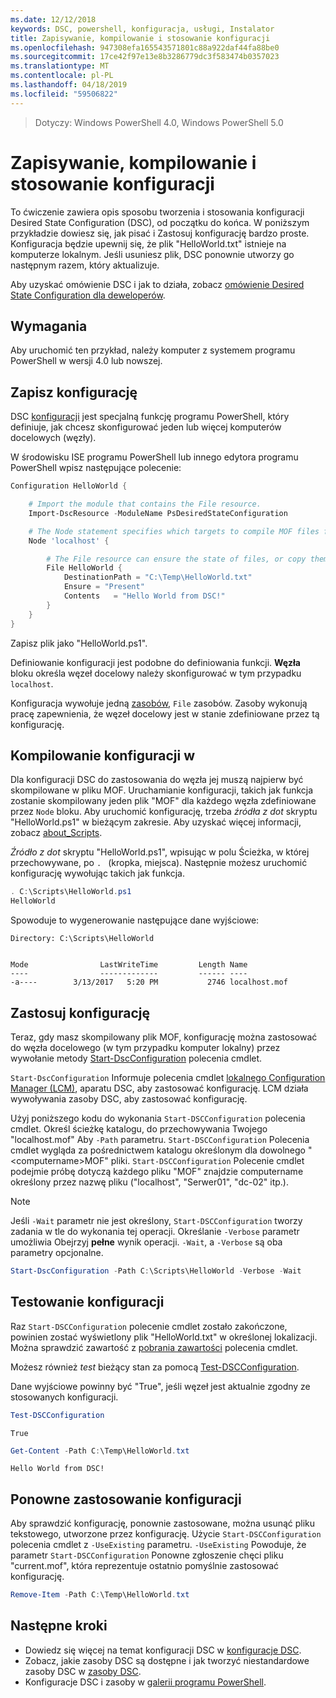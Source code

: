 ```yaml
---
ms.date: 12/12/2018
keywords: DSC, powershell, konfiguracja, usługi, Instalator
title: Zapisywanie, kompilowanie i stosowanie konfiguracji
ms.openlocfilehash: 947308efa165543571801c88a922daf44fa88be0
ms.sourcegitcommit: 17ce42f97e13e8b3286779dc3f583474b0357023
ms.translationtype: MT
ms.contentlocale: pl-PL
ms.lasthandoff: 04/18/2019
ms.locfileid: "59506822"
---
```

> Dotyczy: Windows PowerShell 4.0, Windows PowerShell 5.0

# <a name="write-compile-and-apply-a-configuration"></a>Zapisywanie, kompilowanie i stosowanie konfiguracji

To ćwiczenie zawiera opis sposobu tworzenia i stosowania konfiguracji Desired State Configuration (DSC), od początku do końca.
W poniższym przykładzie dowiesz się, jak pisać i Zastosuj konfigurację bardzo proste. Konfiguracja będzie upewnij się, że plik "HelloWorld.txt" istnieje na komputerze lokalnym. Jeśli usuniesz plik, DSC ponownie utworzy go następnym razem, który aktualizuje.

Aby uzyskać omówienie DSC i jak to działa, zobacz [omówienie Desired State Configuration dla deweloperów](../overview/overview.md).

## <a name="requirements"></a>Wymagania

Aby uruchomić ten przykład, należy komputer z systemem programu PowerShell w wersji 4.0 lub nowszej.

## <a name="write-the-configuration"></a>Zapisz konfigurację

DSC [konfiguracji](configurations.md) jest specjalną funkcję programu PowerShell, który definiuje, jak chcesz skonfigurować jeden lub więcej komputerów docelowych (węzły).

W środowisku ISE programu PowerShell lub innego edytora programu PowerShell wpisz następujące polecenie:

```powershell
Configuration HelloWorld {

    # Import the module that contains the File resource.
    Import-DscResource -ModuleName PsDesiredStateConfiguration

    # The Node statement specifies which targets to compile MOF files for, when this configuration is executed.
    Node 'localhost' {

        # The File resource can ensure the state of files, or copy them from a source to a destination with persistent updates.
        File HelloWorld {
            DestinationPath = "C:\Temp\HelloWorld.txt"
            Ensure = "Present"
            Contents   = "Hello World from DSC!"
        }
    }
}
```

Zapisz plik jako "HelloWorld.ps1".

Definiowanie konfiguracji jest podobne do definiowania funkcji. **Węzła** bloku określa węzeł docelowy należy skonfigurować w tym przypadku `localhost`.

Konfiguracja wywołuje jedną [zasobów](../resources/resources.md), `File` zasobów. Zasoby wykonują pracę zapewnienia, że węzeł docelowy jest w stanie zdefiniowane przez tą konfigurację.

## <a name="compile-the-configuration"></a>Kompilowanie konfiguracji w

Dla konfiguracji DSC do zastosowania do węzła jej muszą najpierw być skompilowane w pliku MOF.
Uruchamianie konfiguracji, takich jak funkcja zostanie skompilowany jeden plik "MOF" dla każdego węzła zdefiniowane przez `Node` bloku.
Aby uruchomić konfigurację, trzeba *źródła z dot* skryptu "HelloWorld.ps1" w bieżącym zakresie.
Aby uzyskać więcej informacji, zobacz [about_Scripts](/powershell/module/microsoft.powershell.core/about/about_scripts?view=powershell-6#script-scope-and-dot-sourcing).

<!-- markdownlint-disable MD038 -->
*Źródło z dot* skryptu "HelloWorld.ps1", wpisując w polu Ścieżka, w której przechowywane, po `. ` (kropka, miejsca). Następnie możesz uruchomić konfigurację wywołując takich jak funkcja.
<!-- markdownlint-enable MD038 -->

```powershell
. C:\Scripts\HelloWorld.ps1
HelloWorld
```

Spowoduje to wygenerowanie następujące dane wyjściowe:

```output
Directory: C:\Scripts\HelloWorld


Mode                LastWriteTime         Length Name
----                -------------         ------ ----
-a----        3/13/2017   5:20 PM           2746 localhost.mof
```

## <a name="apply-the-configuration"></a>Zastosuj konfigurację

Teraz, gdy masz skompilowany plik MOF, konfigurację można zastosować do węzła docelowego (w tym przypadku komputer lokalny) przez wywołanie metody [Start-DscConfiguration](/powershell/module/psdesiredstateconfiguration/start-dscconfiguration) polecenia cmdlet.

`Start-DscConfiguration` Informuje polecenia cmdlet [lokalnego Configuration Manager (LCM)](../managing-nodes/metaConfig.md), aparatu DSC, aby zastosować konfigurację.
LCM działa wywoływania zasoby DSC, aby zastosować konfigurację.

Użyj poniższego kodu do wykonania `Start-DSCConfiguration` polecenia cmdlet. Określ ścieżkę katalogu, do przechowywania Twojego "localhost.mof" Aby `-Path` parametru. `Start-DSCConfiguration` Polecenia cmdlet wygląda za pośrednictwem katalogu określonym dla dowolnego "\<computername\>MOF" pliki. `Start-DSCConfiguration` Polecenie cmdlet podejmie próbę dotyczą każdego pliku "MOF" znajdzie computername określony przez nazwę pliku ("localhost", "Serwer01", "dc-02" itp.).

> [!NOTE]
> Jeśli `-Wait` parametr nie jest określony, `Start-DSCConfiguration` tworzy zadania w tle do wykonania tej operacji. Określanie `-Verbose` parametr umożliwia Obejrzyj **pełne** wynik operacji. `-Wait`, a `-Verbose` są oba parametry opcjonalne.

```powershell
Start-DscConfiguration -Path C:\Scripts\HelloWorld -Verbose -Wait
```

## <a name="test-the-configuration"></a>Testowanie konfiguracji

Raz `Start-DSCConfiguration` polecenie cmdlet zostało zakończone, powinien zostać wyświetlony plik "HelloWorld.txt" w określonej lokalizacji. Można sprawdzić zawartość z [pobrania zawartości](/powershell/module/microsoft.powershell.management/get-content) polecenia cmdlet.

Możesz również *test* bieżący stan za pomocą [Test-DSCConfiguration](/powershell/module/psdesiredstateconfiguration/Test-DSCConfiguration).

Dane wyjściowe powinny być "True", jeśli węzeł jest aktualnie zgodny ze stosowanych konfiguracji.

```powershell
Test-DSCConfiguration
```

```output
True
```

```powershell
Get-Content -Path C:\Temp\HelloWorld.txt
```

```output
Hello World from DSC!
```

## <a name="re-applying-the-configuration"></a>Ponowne zastosowanie konfiguracji

Aby sprawdzić konfigurację, ponownie zastosowane, można usunąć pliku tekstowego, utworzone przez konfigurację. Użycie `Start-DSCConfiguration` polecenia cmdlet z `-UseExisting` parametru. `-UseExisting` Powoduje, że parametr `Start-DSCConfiguration` Ponowne zgłoszenie chęci pliku "current.mof", która reprezentuje ostatnio pomyślnie zastosować konfigurację.

```powershell
Remove-Item -Path C:\Temp\HelloWorld.txt
```

## <a name="next-steps"></a>Następne kroki

- Dowiedz się więcej na temat konfiguracji DSC w [konfiguracje DSC](configurations.md).
- Zobacz, jakie zasoby DSC są dostępne i jak tworzyć niestandardowe zasoby DSC w [zasoby DSC](../resources/resources.md).
- Konfiguracje DSC i zasoby w [galerii programu PowerShell](https://www.powershellgallery.com/).
